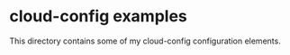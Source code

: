# cloud-config examples #

This directory contains some of my cloud-config configuration elements.

